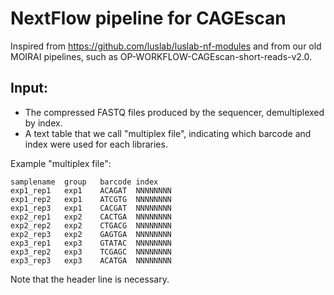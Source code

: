 NextFlow pipeline for CAGEscan
==============================

Inspired from <https://github.com/luslab/luslab-nf-modules> and from our old
MOIRAI pipelines, such as OP-WORKFLOW-CAGEscan-short-reads-v2.0.

Input:
------

 - The compressed FASTQ files produced by the sequencer, demultiplexed by index.
 - A text table that we call "multiplex file", indicating which barcode
   and index were used for each libraries.

Example "multiplex file":

```
samplename	group	barcode	index
exp1_rep1	exp1	ACAGAT	NNNNNNNN
exp1_rep2	exp1	ATCGTG	NNNNNNNN
exp1_rep3	exp1	CACGAT	NNNNNNNN
exp2_rep1	exp2	CACTGA	NNNNNNNN
exp2_rep2	exp2	CTGACG	NNNNNNNN
exp2_rep3	exp2	GAGTGA	NNNNNNNN
exp3_rep1	exp3	GTATAC	NNNNNNNN
exp3_rep2	exp3	TCGAGC	NNNNNNNN
exp3_rep3	exp3	ACATGA	NNNNNNNN
```

Note that the header line is necessary.
